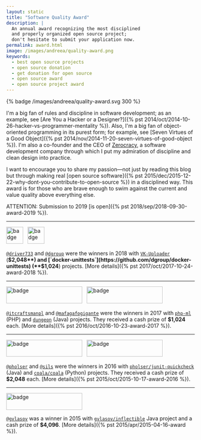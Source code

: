 ```yaml
---
layout: static
title: "Software Quality Award"
description: |
  An annual award recognizing the most disciplined
  and properly organized open source project;
  don't hesitate to submit your application now.
permalink: award.html
image: /images/andreea/quality-award.png
keywords:
  - best open source projects
  - open source donation
  - get donation for open source
  - open source award
  - open source project award
---
```


{% badge /images/andreea/quality-award.svg 300 %}

I'm a big fan of rules and discipline in software development; as an example, see
[Are You a Hacker or a Designer?]({% pst 2014/oct/2014-10-26-hacker-vs-programmer-mentality %}).
Also, I'm a big fan of object-oriented programming in its purest form; for example, see
[Seven Virtues of a Good Object]({% pst 2014/nov/2014-11-20-seven-virtues-of-good-object %}).
I'm also a co-founder and the CEO of [Zerocracy](https://www.zerocracy.com), a software development
company through which I put my admiration of discipline and clean design into practice.

I want to encourage you to share my passion&mdash;not just by reading this blog
but through making real
[open source software]({% pst 2015/dec/2015-12-22-why-dont-you-contribute-to-open-source %}) in a disciplined way.
This award is for those who are brave enough to swim against the current and
value quality above everything else.

<!--more-->

<span class="green">ATTENTION</span>:
Submission to 2019 [is open]({% pst 2018/sep/2018-09-30-award-2019 %}).

<hr/>

<img src="//www.yegor256.com/images/award/2018/winner-driver733.png"
  style="height:45px;" alt='badge'/>
&nbsp;
<img src="//www.yegor256.com/images/award/2018/winner-dgroup.png"
  style="height:45px;" alt='badge'/>

[`@driver733`](https://github.com/driver733) and [`@dgroup`](https://github.com/dgroup)
were the winners in 2018 with
[`VK-Uploader`](https://github.com/driver733/VK-Uploader) (**$2,048**)
and
[`docker-unittests`](https://github.com/dgroup/docker-unittests) (**$1,024**)
projects.
[More details]({% pst 2017/oct/2017-10-24-award-2018 %}).

<hr/>

<img src="//www.yegor256.com/images/award/2017/winner-itcraftsmanpl.png"
  style="width:203px;height:45px;" alt='badge'/>
&nbsp;
<img src="//www.yegor256.com/images/award/2017/winner-mafagafogigante.png"
  style="width:203px;height:45px;" alt='badge'/>

[`@itcraftsmanpl`](https://github.com/itcraftsmanpl) and [`@mafagafogigante`](https://github.com/mafagafogigante)
were the winners in 2017
with [`php-ml`](https://github.com/php-ai/php-ml) (PHP)
and [`dungeon`](https://github.com/mafagafogigante/dungeon) (Java) projects. They
received a cash prize of **$1,024** each.
[More details]({% pst 2016/oct/2016-10-23-award-2017 %}).

<hr/>

<img src="//www.yegor256.com/images/award/2016/winner-pholser.png"
  style="width:203px;height:45px;" alt='badge'/>
&nbsp;
<img src="//www.yegor256.com/images/award/2016/winner-sils.png"
  style="width:203px;height:45px;" alt='badge'/>

[`@pholser`](https://github.com/pholser) and [`@sils`](https://github.com/sils) were the winners in 2016
with [`pholser/junit-quickcheck`](https://github.com/pholser/junit-quickcheck) (Java)
and [`coala/coala`](https://github.com/coala/coala) (Python) projects. They
received a cash prize of **$2,048** each.
[More details]({% pst 2015/oct/2015-10-17-award-2016 %}).

<hr/>

<img src="//www.yegor256.com/images/award/2015/winner.png"
  style="width:203px;height:45px;" alt='badge'/>

[`@gvlasov`](https://github.com/gvlasov) was a winner in 2015
with [`gvlasov/inflectible`](https://github.com/gvlasov/inflectible) Java
project and a cash prize of **$4,096**.
[More details]({% pst 2015/apr/2015-04-16-award %}).
